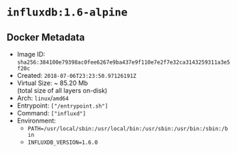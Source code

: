 # `influxdb:1.6-alpine`

## Docker Metadata

- Image ID: `sha256:384100e79398ac0fee6267e9ba437e9f110e7e2f7e32ca3143259311a3e5f20c`
- Created: `2018-07-06T23:23:50.97126191Z`
- Virtual Size: ~ 85.20 Mb  
  (total size of all layers on-disk)
- Arch: `linux`/`amd64`
- Entrypoint: `["/entrypoint.sh"]`
- Command: `["influxd"]`
- Environment:
  - `PATH=/usr/local/sbin:/usr/local/bin:/usr/sbin:/usr/bin:/sbin:/bin`
  - `INFLUXDB_VERSION=1.6.0`
